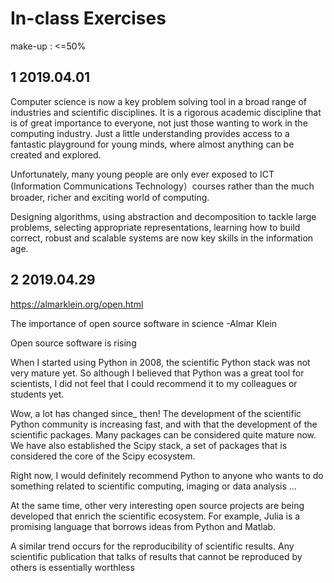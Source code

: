 # In-class Exercises

make-up : <=50%

## 1 2019.04.01

 Computer science is now a key problem solving tool in a broad range of industries and scientific disciplines. It is a rigorous academic discipline that is of great importance to everyone, not just those wanting to work in the computing industry. Just a little understanding provides access to a fantastic playground for young minds, where almost anything can be created and explored.   

 Unfortunately, many young people are only ever exposed to ICT (Information Communications Technology）courses rather than the much broader, richer and exciting world of computing. 

 Designing algorithms, using abstraction and decomposition to tackle large problems, selecting appropriate representations, learning how to build correct, robust and scalable systems are now key skills in the information age.

## 2 2019.04.29

https://almarklein.org/open.html

The importance of open source software in science -Almar Klein

Open source software is rising

When I started using Python in 2008, the scientific Python stack was not very mature yet. So although I believed that Python was a great tool for scientists, I did not feel that I could recommend it to my colleagues or students yet.

Wow, a lot has changed since_ then! The development of the scientific Python community is increasing fast, and with that the development of the scientific packages. Many packages can be considered quite mature now. We have also established the Scipy stack, a set of packages that is considered the core of the Scipy ecosystem.
 
Right now, I would definitely recommend Python to anyone who wants to do something related to scientific computing, imaging or data analysis ...
  
At the same time, other very interesting open source projects are being developed that enrich the scientific ecosystem. For example, Julia is a promising language that borrows ideas from Python and Matlab.
 
A similar trend occurs for the reproducibility of scientific results. Any scientific publication that talks of results that cannot be reproduced by others is essentially worthless

